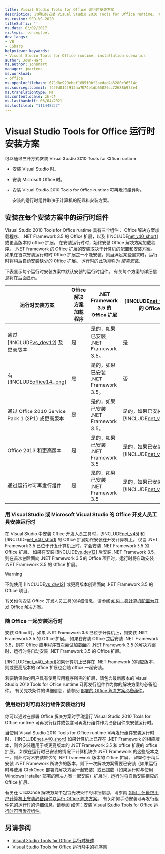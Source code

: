 ```yaml
---
title: Visual Studio Tools for Office 运行时安装方案
description: 了解如何安装 Visual Studio 2010 Tools for Office runtime。 本文介绍三种安装方案。
ms.custom: SEO-VS-2020
titleSuffix: ''
ms.date: 02/02/2017
ms.topic: conceptual
dev_langs:
- VB
- CSharp
helpviewer_keywords:
- Visual Studio Tools for Office runtime, installation scenarios
author: John-Hart
ms.author: johnhart
manager: jmartens
ms.workload:
- office
ms.openlocfilehash: 671d8e929ebef1085f0bf2aedad2a3280c36514c
ms.sourcegitcommit: f430d014f912aa7874e1db65026dc72688b973e4
ms.translationtype: MT
ms.contentlocale: zh-CN
ms.lasthandoff: 06/04/2021
ms.locfileid: "111448332"
---
```

# <a name="visual-studio-tools-for-office-runtime-installation-scenarios"></a>Visual Studio Tools for Office 运行时安装方案

  可以通过三种方式安装 Visual Studio 2010 Tools for Office runtime：

- 安装 Visual Studio 时。

- 安装 Microsoft Office 时。

- 安装 Visual Studio 2010 Tools for Office runtime 可再发行组件时。

  安装的运行时组件取决于计算机的配置和安装方案。

## <a name="runtime-components-that-are-installed-in-each-installation-scenario"></a>安装在每个安装方案中的运行时组件

 Visual Studio 2010 Tools for Office runtime 具有三个组件： Office 解决方案加载程序、.NET Framework 3.5 的 Office 扩展，以及 [!INCLUDE[net_v40_short](../sharepoint/includes/net-v40-short-md.md)] 或更高版本的 office 扩展。 在安装运行时时，始终安装 Office 解决方案加载程序。 .NET Framework 的 Office 扩展的安装取决于计算机的配置和安装方案。 如果在首次安装运行时时 Office 扩展之一不能安装，则当满足某些需求时，运行时将稍后自动安装缺少的 Office 扩展。 运行时的此功能称为 *按需安装*。

 下表显示每个运行时安装方案中默认安装的运行时组件。 有关每个方案的详细信息将在后面显示。

|运行时安装方案|Office 解决方案加载程序|.NET Framework 3.5 的 Office 扩展|[!INCLUDE[net_v40_short](../sharepoint/includes/net-v40-short-md.md)] 的 Office 扩展|[!INCLUDE[net_v45](../vsto/includes/net-v45-md.md)] 的 Office 扩展|
|-----------------------------------|----------------------------|--------------------------------------------------| - |---------------------------------------------------------------------------|
|通过 [!INCLUDE[vs_dev12](../vsto/includes/vs-dev12-md.md)] 及更高版本|是|是的，如果已安装 .NET Framework 3.5。|是|是|
|有 [!INCLUDE[office14_long](../vsto/includes/office14-long-md.md)]|是|是的，如果已安装 .NET Framework 3.5。|否|否|
|通过 Office 2010 Service Pack 1 (SP1) 或更高版本|是|是的，如果已安装 .NET Framework 3.5。|是的，如果已安装 [!INCLUDE[net_v40_short](../sharepoint/includes/net-v40-short-md.md)]。|否|
|Office 2013 和更高版本|是|是的，如果已安装 .NET Framework 3.5|是的，如果已安装 [!INCLUDE[net_v40_short](../sharepoint/includes/net-v40-short-md.md)]。|是的，如果已安装 [!INCLUDE[net_v45](../vsto/includes/net-v45-md.md)]。|
|通过运行时可再发行组件|是|是的，如果已安装 .NET Framework 3.5|是的，如果已安装 [!INCLUDE[net_v40_short](../sharepoint/includes/net-v40-short-md.md)]。|是的，如果已安装 [!INCLUDE[net_v45](../vsto/includes/net-v45-md.md)]。|

### <a name="install-the-runtime-with-visual-studio-or-the-microsoft-office-developer-tools-for-visual-studio"></a>用 Visual Studio 或 Microsoft Visual Studio 的 Office 开发人员工具安装运行时

 在 Visual Studio 中安装 Office 开发人员工具时，[!INCLUDE[net_v45](../vsto/includes/net-v45-md.md)] 和 [!INCLUDE[net_v40_short](../sharepoint/includes/net-v40-short-md.md)] 的 Office 扩展始终安装在开发计算机上。 仅当 .NET Framework 3.5 已位于开发计算机上时，才会安装 .NET Framework 3.5 的 Office 扩展。 如果在安装 [!INCLUDE[vs_dev12](../vsto/includes/vs-dev12-md.md)] 后安装 .NET Framework 3.5，则在首次创建面向 .NET Framework 3.5 的 Office 项目时，运行时将自动安装 .NET Framework 3.5 的 Office 扩展。

> [!WARNING]
> 不能使用 [!INCLUDE[vs_dev12](../vsto/includes/vs-dev12-md.md)] 或更高版本创建面向 .NET Framework 3.5 的 Office 项目。

 有关如何安装 Office 开发人员工具的详细信息，请参阅 [如何：将计算机配置为开发 Office 解决方案](../vsto/how-to-configure-a-computer-to-develop-office-solutions.md)。

### <a name="install-the-runtime-with-office"></a>随 Office 一起安装运行时

 安装 Office 时，如果 .NET Framework 3.5 已位于计算机上，则安装 .NET Framework 3.5 的 Office 扩展。 如果在安装 Office 之后安装 .NET Framework 3.5，则在 Office 应用程序首次尝试加载面向 .NET Framework 3.5 的解决方案时，运行时将自动安装 .NET Framework 3.5 的 Office 扩展。

 [!INCLUDE[net_v40_short](../sharepoint/includes/net-v40-short-md.md)]如果计算机上已存在 .NET Framework 的相应版本，则或更高版本的 office 扩展也会随 office 一起安装。

 若要确保你的用户具有使用应用程序所需的扩展，请包含最新版本的 Visual Studio 2010 Tools for Office runtime 可再发行组件作为你的解决方案的必备组件。 有关先决条件的详细信息，请参阅 [部署的 Office 解决方案必备组件](/previous-versions/bb608617(v=vs.110))。

### <a name="install-the-runtime-by-using-the-runtime-redistributable"></a>使用运行时可再发行组件安装运行时

 你可以通过在部署 Office 解决方案时手动运行 Visual Studio 2010 Tools for Office runtime 可再发行组件或包含可再发行组件作为必备组件来安装运行时。

 当使用 Visual Studio 2010 Tools for Office runtime 可再发行组件安装运行时时， [!INCLUDE[net_v40_short](../sharepoint/includes/net-v40-short-md.md)] 如果计算机上已存在 .NET Framework 的相应版本，则会安装适用于或更高版本的 .NET Framework 3.5 和 office 扩展的 office 扩展。 如果在运行时已安装的情况下计算机缺少 .NET Framework 的这些版本之一，则此时将不安装缺少的 .NET framework 版本的 Office 扩展。 如果你于稍后安装 .NET Framework 所缺少的版本，则下一次解决方案需要已安装（如果运行时与使用 ClickOnce 部署的解决方案一起安装）或已加载（如果运行时与使用 Windows Installer 部署的解决方案一起安装）扩展时，运行时将自动安装相应的 Office 扩展。

 有关在 ClickOnce 解决方案中包含先决条件的详细信息，请参阅 [如何：在最终用户计算机上安装必备组件以运行 Office 解决方案](/previous-versions/bb608608(v=vs.110))。 有关如何手动安装可再发行组件包的运行时的详细信息，请参阅 [如何：安装 Visual Studio Tools for Office 运行时可再发行组件](../vsto/how-to-install-the-visual-studio-tools-for-office-runtime-redistributable.md)。

## <a name="see-also"></a>另请参阅

- [Visual Studio Tools for Office 运行时概述](../vsto/visual-studio-tools-for-office-runtime-overview.md)
- [Visual Studio Tools for Office 运行时中的程序集](../vsto/assemblies-in-the-visual-studio-tools-for-office-runtime.md)
